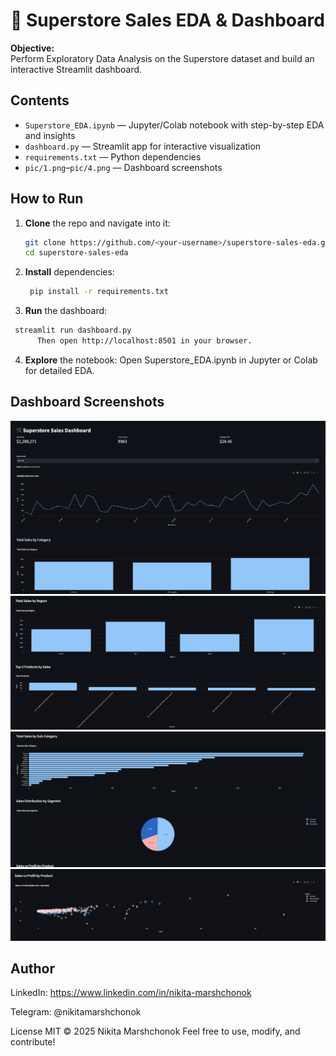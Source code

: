 # 🚀 Superstore Sales EDA & Dashboard

**Objective:**  
Perform Exploratory Data Analysis on the Superstore dataset and build an interactive Streamlit dashboard.



## Contents
- `Superstore_EDA.ipynb` — Jupyter/Colab notebook with step-by-step EDA and insights  
- `dashboard.py`        — Streamlit app for interactive visualization  
- `requirements.txt`    — Python dependencies  
- `pic/1.png`–`pic/4.png` — Dashboard screenshots  




## How to Run
1. **Clone** the repo and navigate into it:  
   ```bash
   git clone https://github.com/<your-username>/superstore-sales-eda.git
   cd superstore-sales-eda
2. **Install** dependencies:
   ```bash
    pip install -r requirements.txt
3. **Run** the dashboard:
  ```bash
   streamlit run dashboard.py
        Then open http://localhost:8501 in your browser.
```
4. **Explore** the notebook:
  Open Superstore_EDA.ipynb in Jupyter or Colab for detailed EDA.


## Dashboard Screenshots
![Monthly Sales & Category](pic/1.png)
![Total Sales by Region and Top 5 Products](pic/2.png)
![Sales by Sub-Category and Segment](pic/3.png)
![Sales vs Profit by Product](pic/4.png)



## Author 
LinkedIn: https://www.linkedin.com/in/nikita-marshchonok

Telegram: @nikitamarshchonok

License MIT © 2025 Nikita Marshchonok Feel free to use, modify, and contribute!
   
